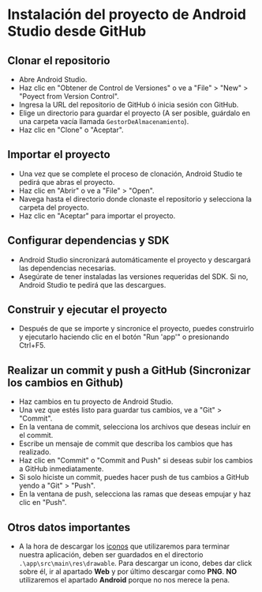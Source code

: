 # Instalación del proyecto de Android Studio desde GitHub

## Clonar el repositorio
- Abre Android Studio.
- Haz clic en "Obtener de Control de Versiones" o ve a "File" > "New" > "Poyect from Version Control".
- Ingresa la URL del repositorio de GitHub ó inicia sesión con GitHub.
- Elige un directorio para guardar el proyecto (A ser posible, guárdalo en una carpeta vacía llamada `GestorDeAlmacenamiento`).
- Haz clic en "Clone" o "Aceptar".

## Importar el proyecto
- Una vez que se complete el proceso de clonación, Android Studio te pedirá que abras el proyecto.
- Haz clic en "Abrir" o ve a "File" > "Open".
- Navega hasta el directorio donde clonaste el repositorio y selecciona la carpeta del proyecto.
- Haz clic en "Aceptar" para importar el proyecto.

## Configurar dependencias y SDK
- Android Studio sincronizará automáticamente el proyecto y descargará las dependencias necesarias.
- Asegúrate de tener instaladas las versiones requeridas del SDK. Si no, Android Studio te pedirá que las descargues.

## Construir y ejecutar el proyecto
- Después de que se importe y sincronice el proyecto, puedes construirlo y ejecutarlo haciendo clic en el botón "Run 'app'" o presionando Ctrl+F5.

## Realizar un commit y push a GitHub (Sincronizar los cambios en Github)
- Haz cambios en tu proyecto de Android Studio.
- Una vez que estés listo para guardar tus cambios, ve a "Git" > "Commit".
- En la ventana de commit, selecciona los archivos que deseas incluir en el commit.
- Escribe un mensaje de commit que describa los cambios que has realizado.
- Haz clic en "Commit" o "Commit and Push" si deseas subir los cambios a GitHub inmediatamente.
- Si solo hiciste un commit, puedes hacer push de tus cambios a GitHub yendo a "Git" > "Push".
- En la ventana de push, selecciona las ramas que deseas empujar y haz clic en "Push".

## Otros datos importantes
- A la hora de descargar los [iconos](https://fonts.google.com/icons?icon.platform=android) que utilizaremos para terminar nuestra aplicación,
deben ser guardados en el directorio `.\app\src\main\res\drawable`. Para descargar un icono, debes dar click sobre él, ir al apartado **Web**
y por último descargar como **PNG**. **NO** utilizaremos el apartado **Android** porque no nos merece la pena.